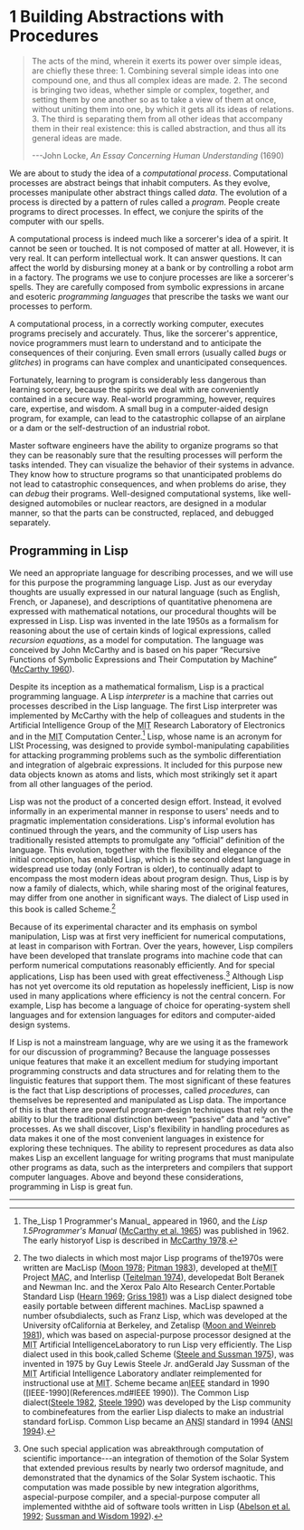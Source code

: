 # <span class="chapnum">1</span> Building Abstractions with Procedures

> The acts of the mind, wherein it exerts its power over simple ideas, are
chiefly these three: 1. Combining several simple ideas into one compound one,
and thus all complex ideas are made.  2. The second is bringing two ideas,
whether simple or complex, together, and setting them by one another so as to
take a view of them at once, without uniting them into one, by which it gets
all its ideas of relations.  3.  The third is separating them from all other
ideas that accompany them in their real existence: this is called abstraction,
and thus all its general ideas are made.
> 
> ---John Locke, _An Essay Concerning Human Understanding_ (1690)


We are about to study the idea of a _computational process_.
Computational processes are abstract beings that inhabit computers.  As they
evolve, processes manipulate other abstract things called _data_.  The
evolution of a process is directed by a pattern of rules called a
_program_.  People create programs to direct processes.  In effect, we
conjure the spirits of the computer with our spells.

A computational process is indeed much like a sorcerer's idea of a spirit.  It
cannot be seen or touched.  It is not composed of matter at all.  However, it
is very real.  It can perform intellectual work.  It can answer questions.  It
can affect the world by disbursing money at a bank or by controlling a robot
arm in a factory.  The programs we use to conjure processes are like a
sorcerer's spells.  They are carefully composed from symbolic expressions in
arcane and esoteric _programming languages_ that prescribe the tasks we
want our processes to perform.

A computational process, in a correctly working computer, executes programs
precisely and accurately.  Thus, like the sorcerer's apprentice, novice
programmers must learn to understand and to anticipate the consequences of
their conjuring.  Even small errors (usually called _bugs_ or
_glitches_) in programs can have complex and unanticipated
consequences.

Fortunately, learning to program is considerably less dangerous than learning
sorcery, because the spirits we deal with are conveniently contained in a
secure way.  Real-world programming, however, requires care, expertise, and
wisdom.  A small bug in a computer-aided design program, for example, can lead
to the catastrophic collapse of an airplane or a dam or the self-destruction of
an industrial robot.

Master software engineers have the ability to organize programs so that they
can be reasonably sure that the resulting processes will perform the tasks
intended.  They can visualize the behavior of their systems in advance.  They
know how to structure programs so that unanticipated problems do not lead to
catastrophic consequences, and when problems do arise, they can _debug_
their programs.  Well-designed computational systems, like well-designed
automobiles or nuclear reactors, are designed in a modular manner, so that the
parts can be constructed, replaced, and debugged separately.

## Programming in Lisp

We need an appropriate language for describing processes, and we will use for
this purpose the programming language Lisp.  Just as our everyday thoughts are
usually expressed in our natural language (such as English, French, or
Japanese), and descriptions of quantitative phenomena are expressed with
mathematical notations, our procedural thoughts will be expressed in Lisp.
Lisp was invented in the late 1950s as a formalism for reasoning about the use
of certain kinds of logical expressions, called _recursion equations_,
as a model for computation.  The language was conceived by John McCarthy and is
based on his paper “Recursive Functions of Symbolic Expressions and Their
Computation by Machine” ([McCarthy 1960](References.md#McCarthy-1960)).

Despite its inception as a mathematical formalism, Lisp is a practical
programming language.  A Lisp _interpreter_ is a machine that carries
out processes described in the Lisp language.  The first Lisp interpreter was
implemented by McCarthy with the help of colleagues and students in the
Artificial Intelligence Group of the <abbr title="MIT">MIT</abbr> Research Laboratory of
Electronics and in the <abbr title="MIT">MIT</abbr> Computation Center.[^1] Lisp, whose name is an acronym for
LISt Processing, was designed to provide symbol-manipulating capabilities for
attacking programming problems such as the symbolic differentiation and
integration of algebraic expressions.  It included for this purpose new data
objects known as atoms and lists, which most strikingly set it apart from all
other languages of the period.

Lisp was not the product of a concerted design effort.  Instead, it evolved
informally in an experimental manner in response to users' needs and to
pragmatic implementation considerations.  Lisp's informal evolution has
continued through the years, and the community of Lisp users has traditionally
resisted attempts to promulgate any “official” definition of the language.
This evolution, together with the flexibility and elegance of the initial
conception, has enabled Lisp, which is the second oldest language in widespread
use today (only Fortran is older), to continually adapt to encompass the most
modern ideas about program design.  Thus, Lisp is by now a family of dialects,
which, while sharing most of the original features, may differ from one another
in significant ways.  The dialect of Lisp used in this book is called
Scheme.[^2]

Because of its experimental character and its emphasis on symbol manipulation,
Lisp was at first very inefficient for numerical computations, at least in
comparison with Fortran.  Over the years, however, Lisp compilers have been
developed that translate programs into machine code that can perform numerical
computations reasonably efficiently.  And for special applications, Lisp has
been used with great effectiveness.[^3]
Although Lisp has not yet overcome its old reputation as
hopelessly inefficient, Lisp is now used in many applications where efficiency
is not the central concern.  For example, Lisp has become a language of choice
for operating-system shell languages and for extension languages for editors
and computer-aided design systems.

If Lisp is not a mainstream language, why are we using it as the framework for
our discussion of programming?  Because the language possesses unique features
that make it an excellent medium for studying important programming constructs
and data structures and for relating them to the linguistic features that
support them.  The most significant of these features is the fact that Lisp
descriptions of processes, called _procedures_, can themselves be
represented and manipulated as Lisp data.  The importance of this is that there
are powerful program-design techniques that rely on the ability to blur the
traditional distinction between “passive” data and “active” processes.  As
we shall discover, Lisp's flexibility in handling procedures as data makes it
one of the most convenient languages in existence for exploring these
techniques.  The ability to represent procedures as data also makes Lisp an
excellent language for writing programs that must manipulate other programs as
data, such as the interpreters and compilers that support computer languages.
Above and beyond these considerations, programming in Lisp is great fun.



---

[^1]: The_Lisp 1 Programmer's Manual_ appeared in 1960, and the _Lisp 1.5Programmer's Manual_ ([McCarthy et al. 1965](References.md#McCarthy-et-al-1965)) was published in 1962.  The early historyof Lisp is described in [McCarthy 1978](References.md#McCarthy-1978).

[^2]: The two dialects in which most major Lisp programs of the1970s were written are MacLisp ([Moon 1978](References.md#Moon-1978); [Pitman 1983](References.md#Pitman-1983)), developed at the<abbr title="MIT">MIT</abbr> Project <abbr title="MAC">MAC</abbr>, and Interlisp ([Teitelman 1974](References.md#Teitelman-1974)), developedat Bolt Beranek and Newman Inc. and the Xerox Palo Alto Research Center.Portable Standard Lisp ([Hearn 1969](References.md#Hearn-1969); [Griss 1981](References.md#Griss-1981)) was a Lisp dialect designed tobe easily portable between different machines.  MacLisp spawned a number ofsubdialects, such as Franz Lisp, which was developed at the University ofCalifornia at Berkeley, and Zetalisp ([Moon and Weinreb 1981](References.md#Moon-and-Weinreb-1981)), which was based on aspecial-purpose processor designed at the <abbr title="MIT">MIT</abbr> Artificial IntelligenceLaboratory to run Lisp very efficiently.  The Lisp dialect used in this book,called Scheme ([Steele and Sussman 1975](References.md#Steele-and-Sussman-1975)), was invented in 1975 by Guy Lewis Steele Jr. andGerald Jay Sussman of the <abbr title="MIT">MIT</abbr> Artificial Intelligence Laboratory andlater reimplemented for instructional use at <abbr title="MIT">MIT</abbr>.  Scheme became an<abbr title="IEEE">IEEE</abbr> standard in 1990 ([IEEE-1990](References.md#IEEE 1990)).  The Common Lisp dialect([Steele 1982](References.md#Steele-1982), [Steele 1990](References.md#Steele-1990)) was developed by the Lisp community to combinefeatures from the earlier Lisp dialects to make an industrial standard forLisp.  Common Lisp became an <abbr title="ANSI">ANSI</abbr> standard in 1994 ([ANSI 1994](References.md#ANSI-1994)).

[^3]: One such special application was abreakthrough computation of scientific importance---an integration of themotion of the Solar System that extended previous results by nearly two ordersof magnitude, and demonstrated that the dynamics of the Solar System ischaotic.  This computation was made possible by new integration algorithms, aspecial-purpose compiler, and a special-purpose computer all implemented withthe aid of software tools written in Lisp ([Abelson et al. 1992](References.md#Abelson-et-al-1992); [Sussman and Wisdom 1992](References.md#Sussman-and-Wisdom-1992)).